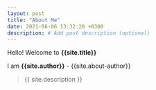 ```yaml
---
layout: post
title: "About Me"
date: 2021-06-06 13:32:20 +0300
description: # Add post description (optional)
---
```


<p>Hello! Welcome to <b>{{site.title}}</b></p>
<p>I am <b>{{site.author}}</b> - {{site.about-author}}</p>
<blockquote>
	{{ site.description }}
</blockquote>